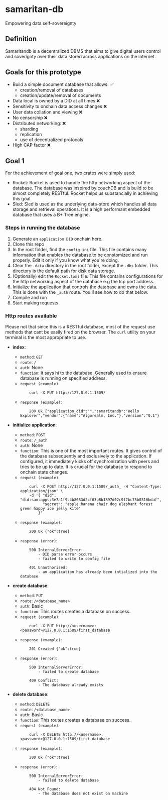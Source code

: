 # samaritan-db
Empowering data self-sovereignty

## Definition
Samaritandb is a decentralized DBMS that aims to give digital users control and soverignty over their data stored across applications on the internet.

## Goals for this prototype
- Build a simple document database that allows: ✅
    - creation/removal of databases
    - creation/update/removal of documents
- Data local is owned by a DID at all times ❌
- Sensitivity to onchain data access changes ❌
- User data collation and viewing ❌
- No censorship ❌
- Distributed networking: ❌
    - sharding
    - replication
    - use of decentralized protocols
- High CAP factor ❌


## Goal 1
For the achievement of goal one, two crates were simply used:
- Rocket: Rocket is used to handle the http networking aspect of the database. The database was inspired by couchDB and is build to be almost completely RESTful. Rocket helps us substancially in achieving this goal.
- Sled: Sled is used as the underlying data-store which handles all data storage and retrieval operations. It is a high performant embedded database that uses a B+ Tree engine.

### Steps in running the database
1. Generate an `application DID` onchain here.
1. Clone this repo
1. In the root folder, find the `config.ini` file. This file contains many information that enables the database to be constomized and run properly. Edit it only if you know what you're doing.
1. Clear the `.data` directory in the root folder, except the `.dbs` folder. This directory is the default path for disk data storage.
1. (Optionally) edit the `Rocket.toml` file. This file contains configurations for the http networking aspect of the database e.g the tcp port address.
1. Initialize the application that controls the database and owns the data. This is done with the `_auth` route. You'll see how to do that below.
1. Compile and run
1. Start making requests

### Http routes available
Please not that since this is a RESTful database, most of the request use methods that cant be easily fired on the browser. The `curl` utility on your terminal is the most appropriate to use.

- **index**:
    - `method`: `GET`
    - `route`: `/`
    - `auth`: None
    - `function`: It says hi to the database. Generally used to ensure database is running on specified address.
    - `request (example)`: 
        ```
            curl -X PUT http://127.0.0.1:1509/
        ```
    - `response (example)`: 
        ```
            200 Ok {"application_did":"","samaritandb":"Hello Explorer","vendor":{"name":"Algorealm, Inc."},"version":"0.1"}
        ```

- **initialize application**:
    - `method`: `POST`
    - `route`: `/_auth`
    - `auth`: None
    - `function`: This is one of the most important routes. It gives control of the database subsequently and exclusively to the application. If configured, it immediately kicks off synchronization with peers and tries to be up to date. It is crucial for the database to respond to onchain state changes.
    - `request (example)`: 
        ```
            curl -X POST http://127.0.0.1:1509/_auth_ -H "Content-Type: application/json" \
            -d '{ "did": "did:sam:apps:3e7a1f9c4b8083d2cf63b8b1897d02c9f7bc75b0316bdaf",
                  "secret": "apple banana chair dog elephant forest green happy ice jelly kite"
                }'
        ```
    - `response (example)`: 
        ```
            200 Ok {"ok":true}
        ```
    - `response (error)`:
        ```
            500 InternalServerError:
                - DID parse error occurs
                - failed to write to config file

            401 Unauthorized:
                - an application has already been intialized into the database
        ```

- **create database**:
    - `method`: `PUT`
    - `route`: `/<database_name>`
    - `auth`: Basic
    - `function`: This routes creates a database on success.
    - `request (example)`: 
        ```
            curl -X PUT http://<username>:<password>@127.0.0.1:1509/first_database
        ```
    - `response (example)`: 
        ```
            201 Created {"ok":true}
        ```
    - `response (error)`:
        ```
            500 InternalServerError:
                - failed to create database

            409 Conflict:
                - The database already exists
        ```

- **delete database**:
    - `method`: `DELETE`
    - `route`: `/<database_name>`
    - `auth`: Basic
    - `function`: This routes creates a database on success.
    - `request (example)`: 
        ```
            curl -X DELETE http://<username>:<password>@127.0.0.1:1509/first_database
        ```
    - `response (example)`: 
        ```
            200 Ok {"ok":true}
        ```
    - `response (error)`:
        ```
            500 InternalServerError:
                - failed to delete database

            404 Not Found:
                - The database does not exist on machine
        ```

